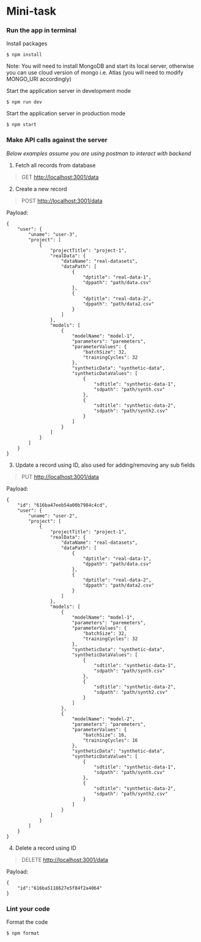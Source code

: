 # Mini-task


### Run the app in terminal

Install packages 
```
$ npm install
```
Note: You will need to install MongoDB and start its local server, otherwise you can use cloud version of mongo i.e. Atlas (you will need to modify MONGO_URI accordingly)

Start the application server in development mode
```
$ npm run dev
```

Start the application server in production mode
```
$ npm start
```

### Make API calls against the server 
*Below examples assume you are using postman to interact with backend*

1. Fetch all records from database
> GET [http://localhost:3001/data](http://localhost:3001/data)

2. Create a new record
> POST [http://localhost:3001/data](http://localhost:3001/data)

Payload:
```
{
    "user": {
        "uname": "user-3",
        "project": [
            {
                "projectTitle": "project-1",
                "realData": {
                    "dataName": "real-datasets",
                    "dataPath": [
                        {
                            "dptitle": "real-data-1",
                            "dppath": "path/data.csv"
                        },
                        {
                            "dptitle": "real-data-2",
                            "dppath": "path/data2.csv"
                        }
                    ]
                },
                "models": [
                    {
                        "modelName": "model-1",
                        "parameters": "paremeters",
                        "parameterValues": {
                            "batchSize": 32,
                            "trainingCycles": 32
                        },
                        "syntheticData": "synthetic-data",
                        "syntheticDataValues": [
                            {
                                "sdtitle": "synthetic-data-1",
                                "sdpath": "path/synth.csv"
                            },
                            {
                                "sdtitle": "synthetic-data-2",
                                "sdpath": "path/synth2.csv"
                            }
                        ]
                    }
                ]
            }
        ]
    }
}

```

3. Update a record using ID, also used for adding/removing any sub fields 
> PUT [http://localhost:3001/data](http://localhost:3001/data)

Payload:
```
{
    "id": "616ba47eeb54a00b7984c4cd",
    "user": {
        "uname": "user-2",
        "project": [
            {
                "projectTitle": "project-1",
                "realData": {
                    "dataName": "real-datasets",
                    "dataPath": [
                        {
                            "dptitle": "real-data-1",
                            "dppath": "path/data.csv"
                        },
                        {
                            "dptitle": "real-data-2",
                            "dppath": "path/data2.csv"
                        }
                    ]
                },
                "models": [
                    {
                        "modelName": "model-1",
                        "parameters": "paremeters",
                        "parameterValues": {
                            "batchSize": 32,
                            "trainingCycles": 32
                        },
                        "syntheticData": "synthetic-data",
                        "syntheticDataValues": [
                            {
                                "sdtitle": "synthetic-data-1",
                                "sdpath": "path/synth.csv"
                            },
                            {
                                "sdtitle": "synthetic-data-2",
                                "sdpath": "path/synth2.csv"
                            }
                        ]
                    },
                    {
                        "modelName": "model-2",
                        "parameters": "paremeters",
                        "parameterValues": {
                            "batchSize": 16,
                            "trainingCycles": 16
                        },
                        "syntheticData": "synthetic-data",
                        "syntheticDataValues": [
                            {
                                "sdtitle": "synthetic-data-1",
                                "sdpath": "path/synth.csv"
                            },
                            {
                                "sdtitle": "synthetic-data-2",
                                "sdpath": "path/synth2.csv"
                            }
                        ]
                    }
                ]
            }
        ]
    }
}
```
4. Delete a record using ID
> DELETE [http://localhost:3001/data](http://localhost:3001/data)

Payload:
```
{
    "id":"616ba5118627e5f84f2a4064"
}
```

### Lint your code

Format the code
```
$ npm format
```